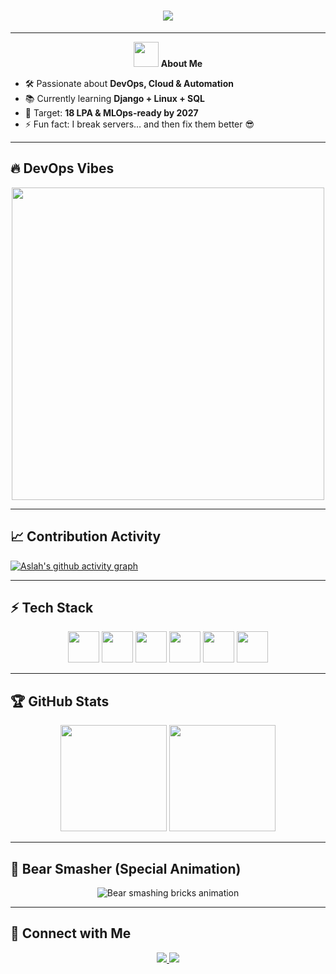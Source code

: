 <h1 align="center">
  <img src="https://readme-typing-svg.herokuapp.com/?font=Fira+Code&size=28&pause=1000&color=1abc9c&center=true&vCenter=true&width=550&lines=Hi+There!+👋;I'm+AslahEA;DevOps+Engineer+in+Progress;Future+MLOps+Expert🚀" />
</h1>

---

<div align="center">
  <img src="https://media.giphy.com/media/du3J3cXyzhj75IOgvA/giphy.gif" width="40" height="40"/>  
  <b>About Me</b>  
</div>

- 🛠️ Passionate about **DevOps, Cloud & Automation**  
- 📚 Currently learning **Django + Linux + SQL**  
- 🚀 Target: **18 LPA & MLOps-ready by 2027**  
- ⚡ Fun fact: I break servers… and then fix them better 😎  

---

## 🔥 DevOps Vibes
<div align="center">
  <img src="https://i.gifer.com/7VE.gif" width="500"/>
</div>

---

## 📈 Contribution Activity
[![Aslah's github activity graph](https://github-readme-activity-graph.vercel.app/graph?username=aslahea&theme=react-dark)](https://github.com/aslahea)

---

## ⚡ Tech Stack
<p align="center">
  <img src="https://cdn.jsdelivr.net/gh/devicons/devicon/icons/python/python-original.svg" width="50" height="50"/>
  <img src="https://cdn.jsdelivr.net/gh/devicons/devicon/icons/django/django-plain.svg" width="50" height="50"/>
  <img src="https://cdn.jsdelivr.net/gh/devicons/devicon/icons/linux/linux-original.svg" width="50" height="50"/>
  <img src="https://cdn.jsdelivr.net/gh/devicons/devicon/icons/docker/docker-original.svg" width="50" height="50"/>
  <img src="https://cdn.jsdelivr.net/gh/devicons/devicon/icons/kubernetes/kubernetes-plain.svg" width="50" height="50"/>
  <img src="https://cdn.jsdelivr.net/gh/devicons/devicon/icons/amazonwebservices/amazonwebservices-original.svg" width="50" height="50"/>
</p>

---

## 🏆 GitHub Stats
<div align="center">
  <img src="https://github-readme-streak-stats.herokuapp.com/?user=aslahea&theme=tokyonight" height="170"/>
  <img src="https://github-readme-stats.vercel.app/api?username=aslahea&show_icons=true&theme=tokyonight" height="170"/>
</div>

---

## 🐻 Bear Smasher (Special Animation)
<div align="center">
  <img src="https://github.com/AslahEA/AslahEA/blob/output/bear.svg" alt="Bear smashing bricks animation"/>
</div>

---

## 🤝 Connect with Me
<p align="center">
  <a href="https://linkedin.com/in/aslah-ea" target="_blank">
    <img src="https://img.shields.io/badge/-LinkedIn-0e76a8?style=flat&logo=Linkedin&logoColor=white" />
  </a>
  <a href="mailto:aslaheadev@gmail.com">
    <img src="https://img.shields.io/badge/-Gmail-EA4335?style=flat&logo=Gmail&logoColor=white" />
  </a>
</p>
